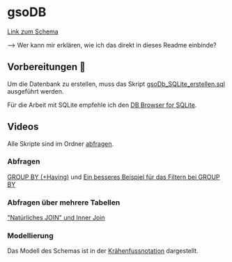# gsoDB
[Link zum Schema](https://viewer.diagrams.net/?tags=%7B%7D&highlight=0000ff&edit=_blank&layers=1&nav=1&title=gsoDb_Schema.drawio#Uhttps%3A%2F%2Fraw.githubusercontent.com%2FgsoTH%2FgsoDB%2Fmain%2FgsoDb_Schema.drawio)

--> Wer kann mir erklären, wie ich das direkt in dieses Readme einbinde?

## Vorbereitungen :rocket:
Um die Datenbank zu erstellen, muss das Skript [gsoDb_SQLite_erstellen.sql](https://github.com/gsoTH/gsoDB/blob/main/gsoDb_SQLite_erstellen.sql) ausgeführt werden. 

Für die Arbeit mit SQLite empfehle ich den [DB Browser for SQLite](https://sqlitebrowser.org/).


## Videos
Alle Skripte sind im Ordner [abfragen](https://github.com/gsoTH/gsoDB/tree/main/abfragen).

### Abfragen
[GROUP BY (+Having)](https://web.microsoftstream.com/video/b4babfb5-e806-4178-bfd3-913b779b9858) und 
[Ein besseres Beispiel für das Filtern bei GROUP BY](https://web.microsoftstream.com/video/eebca250-7cfe-4f88-9b0b-c235dc566d8f)

### Abfragen über mehrere Tabellen
["Natürliches JOIN" und Inner Join](https://web.microsoftstream.com/video/ecf257e0-5c74-4feb-a04b-6445f60a1e7f)

### Modellierung
Das Modell des Schemas ist in der [Krähenfussnotation](https://web.microsoftstream.com/video/1e2429e0-e25f-4215-b57c-4eb640e2d6e3) dargestellt.
